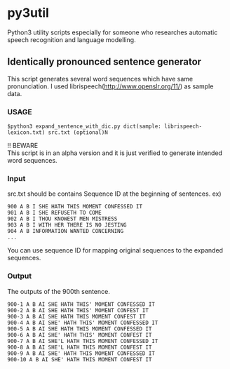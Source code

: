 # py3util
Python3 utility scripts especially for someone who researches automatic speech recognition and language modelling.

## Identically pronounced sentence generator
This script generates several word sequences which have same pronunciation.
I used librispeech(http://www.openslr.org/11/) as sample data.   

### USAGE
```$python3 expand_sentence_with_dic.py dict(sample: librispeech-lexicon.txt) src.txt (optional)N```

!! BEWARE  
This script is in an alpha version and it is just verified to generate intended word sequences.

### Input
src.txt should be contains Sequence ID at the beginning of sentences.
ex)
```
900 A B I SHE HATH THIS MOMENT CONFESSED IT
901 A B I SHE REFUSETH TO COME
902 A B I THOU KNOWEST MEN MISTRESS
903 A B I WITH HER THERE IS NO JESTING
904 A B INFORMATION WANTED CONCERNING
...
```
You can use sequence ID for mapping original sequences to the expanded sequences.

### Output
The outputs of the 900th sentence.
```
900-1 A B AI SHE HATH THIS' MOMENT CONFESSED IT
900-2 A B AI SHE HATH THIS' MOMENT CONFEST IT
900-3 A B AI SHE HATH THIS MOMENT CONFEST IT
900-4 A B AI SHE' HATH THIS' MOMENT CONFESSED IT
900-5 A B AI SHE HATH THIS MOMENT CONFESSED IT
900-6 A B AI SHE' HATH THIS' MOMENT CONFEST IT
900-7 A B AI SHE'L HATH THIS MOMENT CONFESSED IT
900-8 A B AI SHE'L HATH THIS MOMENT CONFEST IT
900-9 A B AI SHE' HATH THIS MOMENT CONFESSED IT
900-10 A B AI SHE' HATH THIS MOMENT CONFEST IT
```